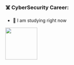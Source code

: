### ☠️ CyberSecurity Career:

- 👾 I am studying right now

<img src="https://media.giphy.com/media/3oEjHWpiVIOGXT5l9m/giphy.gif" width="100">
